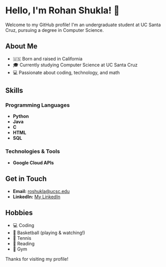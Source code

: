 # Hello, I'm Rohan Shukla! 👋

Welcome to my GitHub profile! I'm an undergraduate student at UC Santa Cruz, pursuing a degree in Computer Science. 

## About Me
- 🇺🇸 Born and raised in California
- 🎓 Currently studying Computer Science at UC Santa Cruz
- 💻 Passionate about coding, technology, and math

## Skills
### Programming Languages
- **Python**
- **Java**
- **C**
- **HTML**
- **SQL**

### Technologies & Tools
- **Google Cloud APIs**

## Get in Touch
- **Email:** [roshukla@ucsc.edu](mailto:roshukla@ucsc.edu)
- **LinkedIn:** [My LinkedIn](www.linkedin.com/in/rohan-shukla-3r23s5)


## Hobbies
- 💻 Coding
- 🏀 Basketball (playing & watching!)
- 🎾 Tennis
- 📖 Reading
- 💪 Gym

Thanks for visiting my profile!
